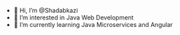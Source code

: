 - 👋 Hi, I’m @Shadabkazi
- 👀 I’m interested in Java Web Development
- 🌱 I’m currently learning Java Microservices and Angular

